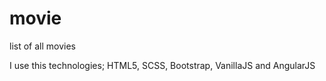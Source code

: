 # movie
 list of all movies

 I use this technologies; HTML5, SCSS, Bootstrap, VanillaJS and AngularJS